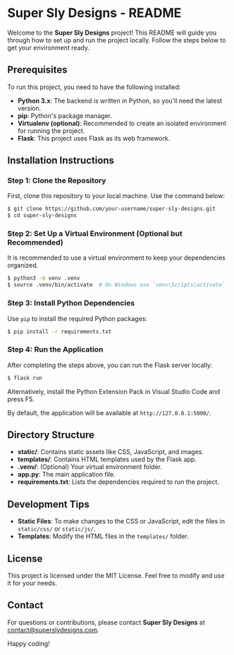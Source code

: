 # Super Sly Designs - README

Welcome to the **Super Sly Designs** project! This README will guide you through how to set up and run the project locally. Follow the steps below to get your environment ready.

## Prerequisites

To run this project, you need to have the following installed:

- **Python 3.x**: The backend is written in Python, so you'll need the latest version.
- **pip**: Python's package manager.
- **Virtualenv (optional)**: Recommended to create an isolated environment for running the project.
- **Flask**: This project uses Flask as its web framework.

## Installation Instructions

### Step 1: Clone the Repository

First, clone this repository to your local machine. Use the command below:

```bash
$ git clone https://github.com/your-username/super-sly-designs.git
$ cd super-sly-designs
```

### Step 2: Set Up a Virtual Environment (Optional but Recommended)

It is recommended to use a virtual environment to keep your dependencies organized.

```bash
$ python3 -m venv .venv
$ source .venv/bin/activate  # On Windows use `venv\Scripts\activate`
```

### Step 3: Install Python Dependencies

Use `pip` to install the required Python packages:

```bash
$ pip install -r requirements.txt
```

### Step 4: Run the Application

After completing the steps above, you can run the Flask server locally:

```bash
$ flask run
```

Alternatively, install the Python Extension Pack in Visual Studio Code and press F5.

By default, the application will be available at `http://127.0.0.1:5000/`.

## Directory Structure

- **static/**: Contains static assets like CSS, JavaScript, and images.
- **templates/**: Contains HTML templates used by the Flask app.
- **.venv/**: (Optional) Your virtual environment folder.
- **app.py**: The main application file.
- **requirements.txt**: Lists the dependencies required to run the project.

## Development Tips

- **Static Files**: To make changes to the CSS or JavaScript, edit the files in `static/css/` or `static/js/`.
- **Templates**: Modify the HTML files in the `templates/` folder.

## License

This project is licensed under the MIT License. Feel free to modify and use it for your needs.

## Contact

For questions or contributions, please contact **Super Sly Designs** at [contact@superslydesigns.com](mailto:contact@superslydesigns.com).

Happy coding!

